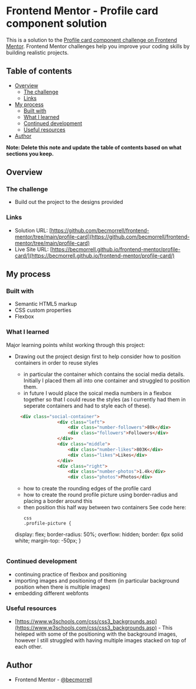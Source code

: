 # Frontend Mentor - Profile card component solution

This is a solution to the [Profile card component challenge on Frontend Mentor](https://www.frontendmentor.io/challenges/profile-card-component-cfArpWshJ). Frontend Mentor challenges help you improve your coding skills by building realistic projects. 

## Table of contents

- [Overview](#overview)
  - [The challenge](#the-challenge)
  - [Links](#links)
- [My process](#my-process)
  - [Built with](#built-with)
  - [What I learned](#what-i-learned)
  - [Continued development](#continued-development)
  - [Useful resources](#useful-resources)
- [Author](#author)


**Note: Delete this note and update the table of contents based on what sections you keep.**

## Overview

### The challenge

- Build out the project to the designs provided

### Links

- Solution URL: [https://github.com/becmorrell/frontend-mentor/tree/main/profile-card](https://github.com/becmorrell/frontend-mentor/tree/main/profile-card)
- Live Site URL: [https://becmorrell.github.io/frontend-mentor/profile-card/](https://becmorrell.github.io/frontend-mentor/profile-card/)

## My process

### Built with

- Semantic HTML5 markup
- CSS custom properties
- Flexbox


### What I learned

Major learning points whilst working through this project:

- Drawing out the project design first to help consider how to position containers in order to reuse styles
    - in particular the container which contains the social media details. Initially I placed them all into one container and struggled to position them.
    - in future I would place the soical media numbers in a flexbox together so that I could reuse the styles (as I currently had them in seperate containers and had to style each of these).

    ```html
      <div class="social-container">
                    <div class="left">
                        <div class="number-followers">80k</div>
                        <div class="followers">Followers</div>
                    </div>
                    <div class="middle">
                        <div class="number-likes">803K</div>
                        <div class="likes">Likes</div>
                    </div>
                    <div class="right">
                        <div class="number-photos">1.4k</div>
                        <div class="photos">Photos</div>
    ```
  
    - how to create the rounding edges of the profile card
    - how to create the round profile picture using border-radius and placing a border around this 
    - then position this half way between two containers 
    See code here:
      ```
      css
      .profile-picture {
    display: flex;
    border-radius: 50%;
    overflow: hidden;
    border: 6px solid white;
    margin-top: -50px; 
    }
    ```

### Continued development

- continuing practice of flexbox and positioning 
- importing images and positioning of them (in particular background position when there is multiple images)
- embedding different webfonts 


### Useful resources

- [https://www.w3schools.com/css/css3_backgrounds.asp](https://www.w3schools.com/css/css3_backgrounds.asp) - This heleped with some of the positioning with the background images, however I still struggled with having multiple images stacked on top of each other.


## Author

- Frontend Mentor - [@becmorrell](https://www.frontendmentor.io/profile/becmorrell)

